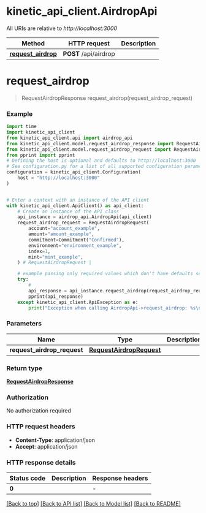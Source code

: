 # kinetic_api_client.AirdropApi

All URIs are relative to *http://localhost:3000*

Method | HTTP request | Description
------------- | ------------- | -------------
[**request_airdrop**](AirdropApi.md#request_airdrop) | **POST** /api/airdrop | 


# **request_airdrop**
> RequestAirdropResponse request_airdrop(request_airdrop_request)



### Example


```python
import time
import kinetic_api_client
from kinetic_api_client.api import airdrop_api
from kinetic_api_client.model.request_airdrop_response import RequestAirdropResponse
from kinetic_api_client.model.request_airdrop_request import RequestAirdropRequest
from pprint import pprint
# Defining the host is optional and defaults to http://localhost:3000
# See configuration.py for a list of all supported configuration parameters.
configuration = kinetic_api_client.Configuration(
    host = "http://localhost:3000"
)


# Enter a context with an instance of the API client
with kinetic_api_client.ApiClient() as api_client:
    # Create an instance of the API class
    api_instance = airdrop_api.AirdropApi(api_client)
    request_airdrop_request = RequestAirdropRequest(
        account="account_example",
        amount="amount_example",
        commitment=Commitment("Confirmed"),
        environment="environment_example",
        index=1,
        mint="mint_example",
    ) # RequestAirdropRequest | 

    # example passing only required values which don't have defaults set
    try:
        # 
        api_response = api_instance.request_airdrop(request_airdrop_request)
        pprint(api_response)
    except kinetic_api_client.ApiException as e:
        print("Exception when calling AirdropApi->request_airdrop: %s\n" % e)
```


### Parameters

Name | Type | Description  | Notes
------------- | ------------- | ------------- | -------------
 **request_airdrop_request** | [**RequestAirdropRequest**](RequestAirdropRequest.md)|  |

### Return type

[**RequestAirdropResponse**](RequestAirdropResponse.md)

### Authorization

No authorization required

### HTTP request headers

 - **Content-Type**: application/json
 - **Accept**: application/json


### HTTP response details

| Status code | Description | Response headers |
|-------------|-------------|------------------|
**0** |  |  -  |

[[Back to top]](#) [[Back to API list]](../README.md#documentation-for-api-endpoints) [[Back to Model list]](../README.md#documentation-for-models) [[Back to README]](../README.md)

